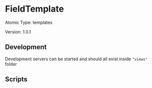 # FieldTemplate

Atomic Type: templates

Version: 1.0.1

## Development

Development servers can be started and should all exist inside `"views"` folder

## Scripts
